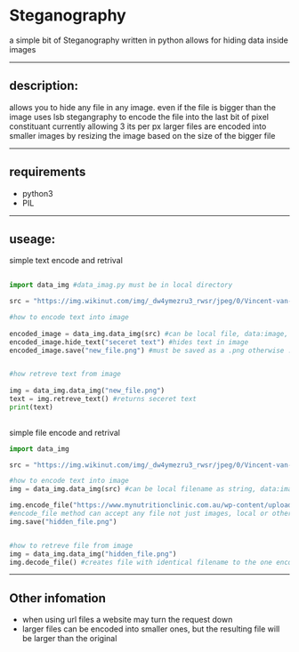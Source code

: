 # Steganography
a simple bit of Steganography written in python allows for hiding data inside images
<hr>
<h2>description:</h2>
 allows you to hide any file in any image. even if the file is bigger than the image
 uses lsb stegangraphy to encode the file into the last bit of pixel constituant currently allowing 3 its per px
 larger files are encoded into smaller images by resizing the image based on the size of the bigger file
<hr>
<h2>requirements</h2>
  <ul>
  <li>python3</li>
  <li>PIL</li>
  </ul>
<hr>
<h2>useage:</h2>
  simple text encode and retrival
  
```python
    
import data_img #data_imag.py must be in local directory

src = "https://img.wikinut.com/img/_dw4ymezru3_rwsr/jpeg/0/Vincent-van-Gogh-Public-domain-Wikimedia-Commons.jpeg"

#how to encode text into image
    
encoded_image = data_img.data_img(src) #can be local file, data:image, or data_url
encoded_image.hide_text("seceret text") #hides text in image 
encoded_image.save("new_file.png") #must be saved as a .png otherwise .png will be appended


#how retreve text from image
    
img = data_img.data_img("new_file.png")
text = img.retreve_text() #returns seceret text
print(text)
    
```

simple file encode and retrival

```python
import data_img

src = "https://img.wikinut.com/img/_dw4ymezru3_rwsr/jpeg/0/Vincent-van-Gogh-Public-domain-Wikimedia-Commons.jpeg"

#how to encode text into image
img = data_img.data_img(src) #can be local filename as string, data:image as string, or data_url

img.encode_file("https://www.mynutritionclinic.com.au/wp-content/uploads/2017/01/Secret-Public-Domain.jpg")
#encode_file method can accept any file not just images, local or otherwise
img.save("hidden_file.png")


#how to retreve file from image
img = data_img.data_img("hidden_file.png")
img.decode_file() #creates file with identical filename to the one encoded in local directory

```

<hr>
<h2>Other infomation</h2>
<ul>
<li>when using url files a website may turn the request down</li>
<li>larger files can be encoded into smaller ones, but the resulting file will be larger than the original</li>
<ul>
